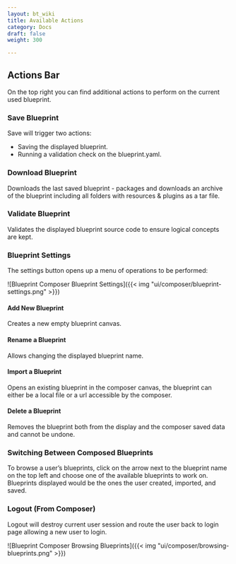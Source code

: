 ```yaml
---
layout: bt_wiki
title: Available Actions
category: Docs
draft: false
weight: 300

---
```

## Actions Bar
On the top right you can find additional actions to perform on the current used blueprint.

### Save Blueprint
Save will trigger two actions:

-  Saving the displayed blueprint.
-  Running a validation check on the blueprint.yaml.

### Download Blueprint 
Downloads the last saved blueprint - packages and downloads an archive of the blueprint including all folders with resources & plugins as a tar file.

### Validate Blueprint
Validates the displayed blueprint source code to ensure logical concepts are kept.

### Blueprint Settings
The settings button opens up a menu of operations to be performed:

![Blueprint Composer Blueprint Settings]({{< img "ui/composer/blueprint-settings.png" >}})

#### Add New Blueprint 
Creates a new empty blueprint canvas.

#### Rename a Blueprint
Allows changing the displayed blueprint name.

#### Import a Blueprint 
Opens an existing blueprint in the composer canvas, the blueprint can either be a local file or a url accessible by the composer.

#### Delete a Blueprint 
Removes the blueprint both from the display and the composer saved data and cannot be undone.

### Switching Between Composed Blueprints
To browse a user’s blueprints, click on the arrow next to the blueprint name on the top left and choose one of the available blueprints to work on. Blueprints displayed would be the ones the user created, imported, and saved.

### Logout (From Composer) 
Logout will destroy current user session and route the user back to login page allowing a new user to login.

![Blueprint Composer Browsing Blueprints]({{< img "ui/composer/browsing-blueprints.png" >}})
